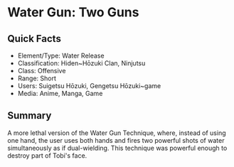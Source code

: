 # Water Gun: Two Guns

## Quick Facts
- Element/Type: Water Release
- Classification: Hiden~Hōzuki Clan, Ninjutsu
- Class: Offensive
- Range: Short
- Users: Suigetsu Hōzuki, Gengetsu Hōzuki~game
- Media: Anime, Manga, Game

## Summary
A more lethal version of the Water Gun Technique, where, instead of using one hand, the user uses both hands and fires two powerful shots of water simultaneously as if dual-wielding. This technique was powerful enough to destroy part of Tobi's face.
